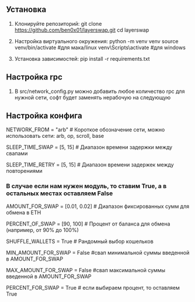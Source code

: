 ## Установка
1) Клонируйте репозиторий:
   git clone https://github.com/ben0x01/layerswap.git
   cd layerswap

2) Настройка виртуального окружения:
  python -m venv venv
  source venv/bin/activate  #для мака/linux
  venv\Scripts\activate #для windows

3) Установка зависимостей:
  pip install -r requirements.txt


## Настройка rpc
1) В src/network_config.py можно добавить любое количество rpc для нужной сети, софт будет заменять нерабочую на следующую


## Настройка конфига

NETWORK_FROM = "arb"  # Короткое обозначение сети, можно использовать сети: arb, op, scroll, base

SLEEP_TIME_SWAP = [5, 15]  # Диапазон времени задержки между свапами

SLEEP_TIME_RETRY = [5, 15] # Диапазон времени задержек между повторениями


### В случае если нам нужен модуль, то ставим True, а в остальных местах оставляем False

AMOUNT_FOR_SWAP = [0.01, 0.02]  # Диапазон фиксированных сумм для обмена в ETH

PERCENT_OF_SWAP = [90, 100]  # Процент от баланса для обмена (например, от 90% до 100%)

SHUFFLE_WALLETS = True  # Рандомный выбор кошельков

MIN_AMOUNT_FOR_SWAP = False #свап минимальной суммы введенной в AMOUNT_FOR_SWAP

MAX_AMOUNT_FOR_SWAP = False #свап максимальной суммы введенной в AMOUNT_FOR_SWAP

PERCENT_FOR_SWAP = True # если выбираем процент, то оставляем True
